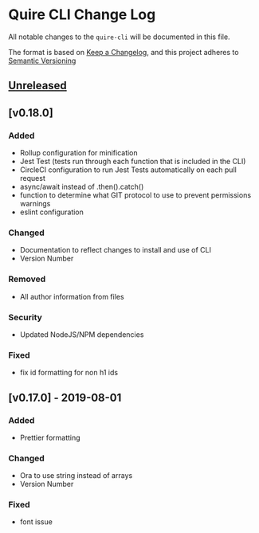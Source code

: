 # Quire CLI Change Log

All notable changes to the `quire-cli` will be documented in this file. 

The format is based on [Keep a Changelog](https://keepachangelog.com/en/1.0.0/), 
and this project adheres to [Semantic Versioning](https://semver.org/spec/v2.0.0.html)

## [Unreleased]

## [v0.18.0] 
### Added
+ Rollup configuration for minification
+ Jest Test (tests run through each function that is included in the CLI)
+ CircleCI configuration to run Jest Tests automatically on each pull request
+ async/await instead of .then().catch()
+ function to determine what GIT protocol to use to prevent permissions warnings
+ eslint configuration

### Changed
+ Documentation to reflect changes to install and use of CLI
+ Version Number

### Removed
- All author information from files

### Security
* Updated NodeJS/NPM dependencies

### Fixed
- fix id formatting for non h1 ids

## [v0.17.0] - 2019-08-01
### Added
+ Prettier formatting 

### Changed
+ Ora to use string instead of arrays
+ Version Number

### Fixed
- font issue

[Unreleased]: https://github.com/gettypubs/quire-cli/compare/v0.18.0...HEAD
[Unreleased]: https://github.com/gettypubs/quire-cli/compare/v0.17.0...v0.18.0

